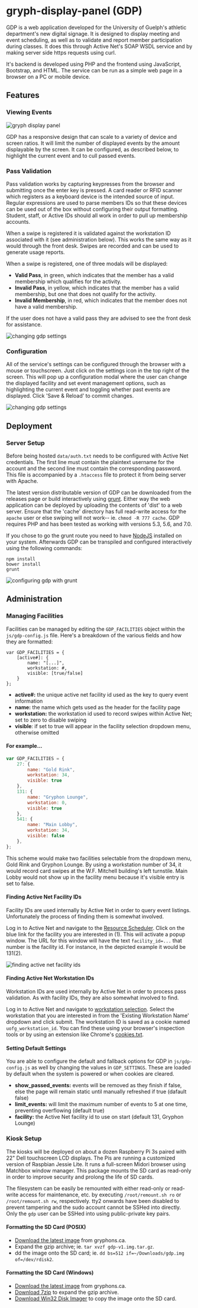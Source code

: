 # gryph-display-panel (GDP)

GDP is a web application developed for the University of Guelph's athletic department's new digital signage. It is designed to display meeting and event scheduling, as well as to validate and report member participation during classes. It does this through Active Net's SOAP WSDL service and by making server side https requests using curl.

It's backend is developed using PHP and the frontend using JavaScript, Bootstrap, and HTML. The service can be run as a simple web page in a browser on a PC or mobile device.


## Features

### Viewing Events

![gryph display panel](_readme/gdp-main.png)

GDP has a responsive design that can scale to a variety of device and screen ratios. It will limit the number of displayed events by the amount displayable by the screen. It can be configured, as described below, to highlight the current event and to cull passed events.


### Pass Validation

Pass validation works by capturing keypresses from the browser and submitting once the enter key is pressed. A card reader or RFID scanner which registers as a keyboard device is the intended source of input. Regular expressions are used to parse members IDs so that these devices can be used out of the box without configuring their output formatting. Student, staff, or Active IDs should all work in order to pull up membership accounts.

When a swipe is registered it is validated against the workstation ID associated with it (see administration below). This works the same way as it would through the front desk. Swipes are recorded and can be used to generate usage reports.

When a swipe is registered, one of three modals will be displayed:

- **Valid Pass**, in green, which indicates that the member has a valid membership which qualifies for the activity.
- **Invalid Pass**, in yellow, which indicates that the member has a valid membership, but one that does not qualify for the activity.
- **Invalid Membership**, in red, which indicates that the member does not have a valid membership.

If the user does not have a valid pass they are advised to see the front desk for assistance.

![changing gdp settings](_readme/gdp-validate.png)


### Configuration

All of the service's settings can be configured through the browser with a mouse or touchscreen. Just click on the settings icon in the top right of the screen. This will pop up a configuration modal where the user can change the displayed facility and set event management options, such as highlighting the current event and toggling whether past events are displayed. Click 'Save & Reload' to commit changes.

![changing gdp settings](_readme/gdp-config.png)


## Deployment

### Server Setup

Before being hosted `data/auth.txt` needs to be configured with Active Net credentials. The first line must contain the plaintext username for the account and the second line must contain the corresponding password. This file is accompanied by a `.htaccess` file to protect it from being server with Apache.

The latest version distributable version of GDP can be downloaded from the releases page or build interactively using [grunt](http://gruntjs.com). Either way the web application can be deployed by uploading the contents of 'dist' to a web server. Ensure that the 'cache' directory has full read-write access for the `apache` user or else swiping will not work-- ie. `chmod -R 777 cache`. GDP requires PHP and has been tested as working with versions 5.3, 5.6, and 7.0.

If you chose to go the grunt route you need to have [NodeJS](https://nodejs.org) installed on your system. Afterwards GDP can be transpiled and configured interactively using the following commands:

```
npm install
bower install
grunt
```
![configuring gdp with grunt](_readme/grunt.gif)


## Administration

### Managing Facilities

Facilities can be managed by editing the `GDP_FACILITIES` object within the `js/gdp-config.js` file. Here's a breakdown of the various fields and how they are formatted:  

```
var GDP_FACILITIES = {
    [active#]: {
        name: "[...]",
        workstation: #,
        visible: [true/false]
    }
};
```

- **active#:** the unique active net facility id used as the key to query event information
- **name:** the name which gets used as the header for the facility page
- **workstation:** the workstation id used to record swipes within Active Net; set to zero to disable swiping
- **visible**: if set to true will appear in the facility selection dropdown menu, otherwise omitted


#### For example...

```js
var GDP_FACILITIES = {
    27: {
        name: "Gold Rink",
        workstation: 34,
        visible: true
    },
    131: {
        name: "Gryphon Lounge",
        workstation: 0,
        visible: true
    },
    541: {
        name: "Main Lobby",
        workstation: 34,
        visible: false
    },
};
```

This scheme would make two facilities selectable from the dropdown menu, Gold Rink and Gryphon Lounge. By using a workstation number of 34, it would record card swipes at the W.F. Mitchell building's left turnstile. Main Lobby would not show up in the facility menu because it's visible entry is set to false.


#### Finding Active Net Facility IDs

Facility IDs are used internally by Active Net in order to query event listings. Unfortunately the process of finding them is somewhat involved.

Log in to Active Net and navigate to the [Resource Scheduler](https://anprodca.active.com/uofg/servlet/flexResourceScheduler.sdi). Click on the blue link for the facility you are interested in (1). This will activate a popup window. The URL for this window will have the text `facility_id=...` that number is the facility id. For instance, in the depicted example it would be 131(2).

![finding active net facility ids](_readme/find_fid.png)


#### Finding Active Net Workstation IDs

Workstation IDs are used internally by Active Net in order to process pass validation. As with facility IDs, they are also somewhat involved to find.

Log in to Active Net and navigate to [workstation selection](https://anprodca.active.com/uofg/servlet/processAssiegnWorkstation.sdi). Select the workstation that you are interested in from the 'Existing Workstation Name' dropdown and click submit. The workstation ID is saved as a cookie named `uofg_workstation_id`. You can find these using your browser's inspection tools or by using an extension like Chrome's [cookies.txt](https://chrome.google.com/webstore/detail/njabckikapfpffapmjgojcnbfjonfjfg).


#### Setting Default Settings

You are able to configure the default and fallback options for GDP in  `js/gdp-config.js` as well by changing the values in `GDP_SETTINGS`. These are loaded by default when the system is powered or when cookies are cleared.

- **show_passed_events:** events will be removed as they finish if false, else the page will remain static until manually refreshed if true (dafault false)  
- **limit_events:** will limit the maximum number of events to 5 at one time, preventing overflowing (default true)
- **facility:** the Active Net facility id to use on start (default 131, Gryphon Lounge)


### Kiosk Setup

The kiosks will be deployed on about a dozen Raspberry Pi 3s paired with 22" Dell touchscreen LCD displays. The Pis are running a customized version of Raspbian Jessie Lite. It runs a full-screen Midori browser using Matchbox window manager. This package mounts the SD card as read-only in order to improve security and prolong the life of SD cards.

The filesystem can be easily be remounted with either read-only or read-write access for maintenance, etc. by executing `/root/remount.sh ro` or `/root/remount.sh rw`, respectively. tty2 onwards have been disabled to prevent tampering and the sudo account cannot be SSHed into directly. Only the `gdp` user can be SSHed into using public-private key pairs.


#### Formatting the SD Card (POSIX)

- [Download the latest image](https://gryphons.ca/gryphrec/gdp/rpi)  from gryphons.ca.
- Expand the gzip archive; ie. `tar xvzf gdp-v1.img.tar.gz`.
- dd the image onto the SD card; ie. `dd bs=512 if=~/Downloads/gdp.img of=/dev/rdisk2`.


#### Formatting the SD Card (Windows)

- [Download the latest image](https://gryphons.ca/gryphrec/gdp/rpi)  from gryphons.ca.
- [Download 7zip](http://www.7-zip.org/download.html) to expand the gzip archive.
- [Download Win32 Disk Imager](https://sourceforge.net/projects/win32diskimager) to copy the image onto the SD card.
